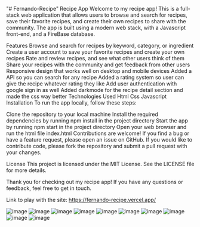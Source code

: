"# Fernando-Recipe" 
Recipe App
Welcome to my recipe app! This is a full-stack web application that allows users to browse and search for recipes, save their favorite recipes, and create their own recipes to share with the community. The app is built using a modern web stack, with a Javascript front-end, and a FireBase database.

Features
Browse and search for recipes by keyword, category, or ingredient
Create a user account to save your favorite recipes and create your own recipes
Rate and review recipes, and see what other users think of them
Share your recipes with the community and get feedback from other users
Responsive design that works well on desktop and mobile devices
Added a API so you can search for any recipe
Added a rating system so user can give the recipe whatever rating they like
Add user authentication with google sign in as well
Added darkmode for the recipe detail section and made the css way better
Technologies Used
Html
Css
Javascript
Installation
To run the app locally, follow these steps:

Clone the repository to your local machine
Install the required dependencies by running npm install in the project directory
Start the app by running npm start in the project directory
Open your web browser and run the html file index.html
Contributions are welcome! If you find a bug or have a feature request, please open an issue on GitHub. If you would like to contribute code, please fork the repository and submit a pull request with your changes.

License
This project is licensed under the MIT License. See the LICENSE file for more details.

Thank you for checking out my recipe app! If you have any questions or feedback, feel free to get in touch.

Link to play with the site: https://fernando-recipe.vercel.app/

![image](https://user-images.githubusercontent.com/68082556/224526614-658a59ca-73a8-4644-8f1a-f008371d9f74.png)
![image](https://user-images.githubusercontent.com/68082556/224526623-25cc6c3a-eef0-44c2-ac86-daaf83e42e25.png)
![image](https://user-images.githubusercontent.com/68082556/224526603-66e9a563-477d-47a1-9eec-251762b4942d.png)
![image](https://user-images.githubusercontent.com/68082556/224148966-248abafb-87aa-474b-9e10-3cc21de7eafa.png)
![image](https://user-images.githubusercontent.com/68082556/223901483-45899977-d8f3-466e-abc0-573283bf47dc.png)
![image](https://user-images.githubusercontent.com/68082556/223901570-59cf4a2b-bb13-4114-a4f6-8caa388a6b77.png)
![image](https://user-images.githubusercontent.com/68082556/223913342-1adc0b9d-ff06-48bf-8736-5a1a76cf88f1.png)
![image](https://user-images.githubusercontent.com/68082556/223913208-320ed3b5-c8ab-42e2-8a25-230fccee55c6.png)
![image](https://user-images.githubusercontent.com/68082556/223865575-f6eb326f-2344-46be-bb05-269d5e25a0e6.png)
![image](https://user-images.githubusercontent.com/68082556/223865598-c11265fb-62b4-4142-adec-9f7a3fb2bf5e.png)
